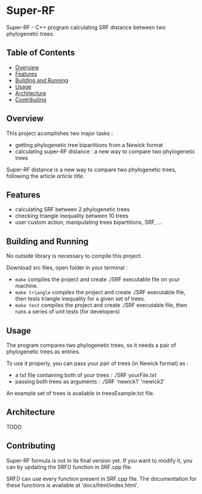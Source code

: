 # Super-RF

Super-RF - C++ program calculating SRF distance between two phylogenetic trees.

## Table of Contents

- [Overview](#overview)
- [Features](#features)
- [Building and Running](#building-and-running)
- [Usage](#usage)
- [Architecture](#architecture)
- [Contributing](#contributing)

## Overview

This project acomplishes two major tasks :
- getting phylogenetic tree bipartitions from a Newick format
- calculating super-RF distance : a new way to compare two phylogenetic trees

Super-RF distance is a new way to compare two phylogenetic trees, following the article *article title*.

## Features

- calculating SRF between 2 phylogenetic trees
- checking triangle inequality between 10 trees
- user custom action, manipulating trees bipartitions, SRF, ...

## Building and Running

No outside library is necessary to compile this project.

Download src files, open folder in your terminal :
- ```make``` compiles the project and create ./SRF executable file on your machine.
- ```make triangle``` compiles the project and create ./SRF executable file, then tests triangle inequality for a given set of trees.
- ```make test``` compiles the project and create ./SRF executable file, then runs a series of unit tests (for developers)

## Usage
The program compares two phylogenetic trees, so it needs a pair of phylogenetic trees as entries.

To use it properly, you can pass your pair of trees (in Newick format) as :
- a txt file containing both of your trees : ./SRF yourFile.txt
- passing both trees as arguments : ./SRF 'newick1' 'newick2'

An example set of trees is available in treesExample.txt file.

## Architecture

TODO

## Contributing

Super-RF formula is not in its final version yet. If you want to modify it, you can by updating the SRF() function in SRF.cpp file.

SRF() can use every function present in SRF.cpp file. The documentation for these functions is available at 'docs/html/index.html'.